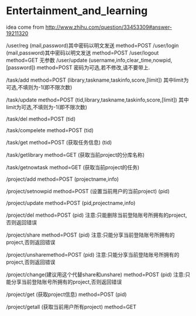 # Entertainment_and_learning

idea come from http://www.zhihu.com/question/33453309#answer-19211320


/user/reg  (mail,password)其中密码以明文发送 method=POST
/user/login (mail,password)其中密码以明文发送 method=POST
/user/logout method=GET 无参数
/user/update (username,info,clear_time,nowpid,[password]) method=POST
密码为可选,若不修改,请不要带上.

/task/add method=POST
(library,taskname,taskinfo,score,[limit])
其中limit为可选,不填则为-1(即不限次数)

/task/update method=POST
(tid,library,taskname,taskinfo,score,[limit])
其中limit为可选,不填则为-1(即不限次数)

/task/del method=POST
(tid)

/task/compelete method=POST
(tid)

/task/get  method=POST (获取任务信息)
(tid)

/task/getlibrary method=GET (获取当前project的分库名称)

/task/getnowtask method=GET (获取当前project的任务)

/project/add   method=POST
(projectname,info)  

/project/setnowpid method=POST (设置当前用户的当前project)
(pid)

/project/update method=POST
(pid,projectname,info)

/project/del method=POST
(pid)
注意:只能删除当前登陆账号所拥有的project,否则返回错误

/project/share method=POST
(pid)
注意:只能分享当前登陆账号所拥有的project,否则返回错误

/project/unsharemethod=POST 
(pid)
注意:只能分享当前登陆账号所拥有的project,否则返回错误

/project/change(建议用这个代替share和unshare) method=POST
(pid)
注意:只能分享当前登陆账号所拥有的project,否则返回错误

/project/get (获取project信息) method=POST
(pid)

/project/getall (获取当前用户所有project) method=GET

